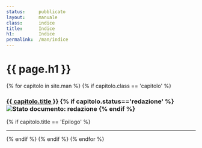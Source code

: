 ```yaml
---
status:     pubblicato
layout:     manuale
class:      indice
title:      Indice
h1:         Indice
permalink:  /man/indice
---
```


# {{ page.h1 }}

<section class="indice">
    {% for capitolo in site.man %}
        {% if capitolo.class == 'capitolo' %}
        <h3 {% if capitolo.status=='bozza' %}class="bozza"{% endif %} >
            <a href="{{ capitolo.url }}">{{ capitolo.title }}</a>
            {% if capitolo.status=='redazione' %}
            <img src="https://img.shields.io/badge/stato-in_redazione-orange"  
                 alt="Stato documento: redazione" 
                 class="badge">
            {% endif %}
        </h3>
        {% if capitolo.title == 'Epilogo' %}
        <hr>
        {% endif %}
        {% endif %}
    {% endfor %}
</section>
